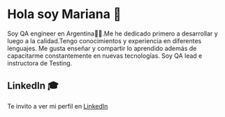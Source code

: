 # Hola soy Mariana 👋

Soy QA engineer en Argentina👨‍🏫.Me he dedicado primero a desarrollar y luego a la calidad.Tengo conocimientos y experiencia en diferentes lenguajes.
Me gusta enseñar y compartir lo aprendido además de capacitarme constantemente en nuevas tecnologías.
Soy QA lead e instructora de Testing.

## LinkedIn 🎓

Te invito a ver mi perfil en [LinkedIn](https://www.linkedin.com/in/mariana-montenegro-a7924195/)
